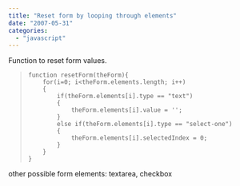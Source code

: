 ```yaml
---
title: "Reset form by looping through elements"
date: "2007-05-31"
categories: 
  - "javascript"
---
```


Function to reset form values.

> ```
> function resetForm(theForm){
>     for(i=0; i<theForm.elements.length; i++)
>     {
>         if(theForm.elements[i].type == "text")
>         {
>             theForm.elements[i].value = '';
>         }
>         else if(theForm.elements[i].type == "select-one")
>         {
>             theForm.elements[i].selectedIndex = 0;
>         }
>     }
> }
> ```

other possible form elements: textarea, checkbox
